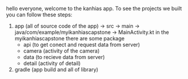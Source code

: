 hello everyone, welcome to the kanhias app. To see the projects we built you can follow these steps:

1. app (all of source code of the app)
    -> src -> main -> java/com/example/myikanhiascapstone -> MainActivity.kt
    in the myikanhiascapstone there are some package 
      - api (to get conect and request data from server)
      - camera (activity of the camera)
      - data (to recieve data from server)
      - detail (activity of detail)
3. gradle (app build and all of library)
